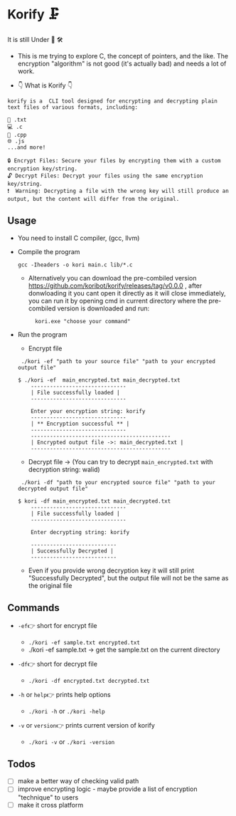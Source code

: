 # Korify 🗜️


It is still Under 🚧 🛠️

- This is me trying to explore C, the concept of pointers, and the like. The encryption "algorithm" is not good (it's actually bad) and needs a lot of work.

- 👇 What is Korify 👇
```
korify is a  CLI tool designed for encrypting and decrypting plain text files of various formats, including:

📄 .txt
💻 .c
🔧 .cpp
🌐 .js
...and more!

🔒 Encrypt Files: Secure your files by encrypting them with a custom encryption key/string.
🔓 Decrypt Files: Decrypt your files using the same encryption key/string.
❗  Warning: Decrypting a file with the wrong key will still produce an output, but the content will differ from the original.

```

## Usage
- You need to install C compiler, (gcc, llvm)
- Compile the program
    ```
    gcc -Iheaders -o kori main.c lib/*.c
    ```
    - Alternatively you can download the pre-combiled version                 https://github.com/koribot/korify/releases/tag/v0.0.0 
      , after donwloading it you cant open it directly as it will close immediately, you can run  it by opening cmd in current directory where the pre-combiled version is downloaded and run:
      ```
        kori.exe "choose your command"
      ```
- Run the program
 
    - Encrypt file
    ```
     ./kori -ef "path to your source file" "path to your encrypted output file"
    ```
    ```
    $ ./kori -ef  main_encrypted.txt main_decrypted.txt
        ------------------------------
        | File successfully loaded |
        ------------------------------
        
        Enter your encryption string: korify
        ------------------------------
        | ** Encryption successful ** |
        ------------------------------
        --------------------------------------------
        | Encrypted output file ->: main_decrypted.txt |
        --------------------------------------------
    ```
    - Decrypt file -> (You can try to decrypt `main_encrypted.txt` with decryption string: walid)
    ```
     ./kori -df "path to your encrypted source file" "path to your decrypted output file"
    ```
    ```
    $ kori -df main_encrypted.txt main_decrypted.txt
        ------------------------------
        | File successfully loaded |
        ------------------------------
        
        Enter decrypting string: korify
        
        ---------------------------
        | Successfully Decrypted |
        ---------------------------
    ```
    - Even if you provide wrong decryption key it will still print "Successfully Decrypted",
      but the output file will not be the same as the original file
    


## Commands
- `-ef`👉 short for encrypt file
   - `./kori -ef sample.txt encrypted.txt`
   - ./kori -ef sample.txt  -> get the sample.txt on the current directory
   
- `-df`👉 short for decrypt file
   - `./kori -df encrypted.txt decrypted.txt`

- `-h` or `help`👉 prints help options
   - `./kori -h` or `./kori -help`

- `-v` or `version`👉 prints current version of korify
   - `./kori -v` or `./kori -version`



## Todos
- [ ] make a better way of checking valid path
- [ ] improve encrypting logic - maybe provide a list of encryption "technique" to users
- [ ] make it cross platform
